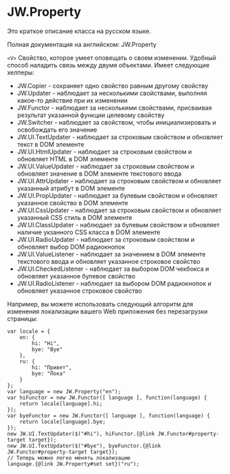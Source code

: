﻿# JW.Property

Это краткое описание класса на русском языке.

Полная документация на английском: JW.Property

`<V>` Свойство, которое умеет оповещать о своем изменении. Удобный способ наладить
связь между двумя объектами. Имеет следующие хелперы:

- JW.Copier - сохраняет одно свойство равным другому свойству
- JW.Updater - наблюдает за несколькими свойствами, выполняя какое-то действие при их изменении
- JW.Functor - наблюдает за несколькими свойствами, присваивая результат указанной функции целевому свойству
- JW.Switcher - наблюдает за свойством, чтобы инициализировать и освобождать его значение
- JW.UI.TextUpdater - наблюдает за строковым свойством и обновляет текст в DOM элементе
- JW.UI.HtmlUpdater - наблюдает за строковым свойством и обновляет HTML в DOM элементе
- JW.UI.ValueUpdater - наблюдает за строковым свойством и обновляет значение в DOM элементе текстового ввода
- JW.UI.AttrUpdater - наблюдает за строковым свойством и обновляет указанный атрибут в DOM элементе
- JW.UI.PropUpdater - наблюдает за булевым свойством и обновляет указанное свойство в DOM элементе
- JW.UI.CssUpdater - наблюдает за строковым свойством и обновляет указанный CSS стиль в DOM элементе
- JW.UI.ClassUpdater - наблюдает за булевым свойством и обновляет наличие укзанного CSS класса в DOM элементе
- JW.UI.RadioUpdater - наблюдает за строковым свойством и обновляет выбор DOM радиокнопок
- JW.UI.ValueListener - наблюдает за значением в DOM элементе текстового ввода и обновляет указанное строковое свойство
- JW.UI.CheckedListener - наблюдает за выбором DOM чекбокса и обновляет указанное булевое свойство
- JW.UI.RadioListener - наблюдает за выбором DOM радиокнопок и обновляет указанное строковое свойство

Например, вы можете использовать следующий алгоритм для изменения локализации
вашего Web приложения без перезагрузки страницы:

    var locale = {
        en: {
            hi: "Hi",
            bye: "Bye"
        },
        ru: {
            hi: "Привет",
            bye: "Пока"
        }
    };
    var language = new JW.Property("en");
    var hiFunctor = new JW.Functor([ language ], function(language) {
        return locale[language].hi;
    });
    var byeFunctor = new JW.Functor([ language ], function(language) {
        return locale[language].bye;
    });
    new JW.UI.TextUpdater($("#hi"), hiFunctor.{@link JW.Functor#property-target target});
    new JW.UI.TextUpdater($("#bye"), byeFunctor.{@link JW.Functor#property-target target});
    // Теперь можно легко менять локализацию
    language.{@link JW.Property#set set}("ru");

